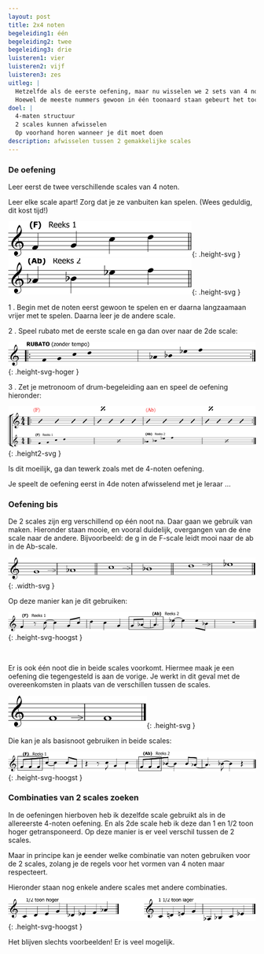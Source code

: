 ```yaml
---
layout: post
title: 2x4 noten
begeleiding1: één
begeleiding2: twee
begeleiding3: drie
luisteren1: vier
luisteren2: vijf
luisteren3: zes
uitleg: |
  Hetzelfde als de eerste oefening, maar nu wisselen we 2 sets van 4 noten af.
  Hoewel de meeste nummers gewoon in één toonaard staan gebeurt het toch vaak dat er zich modulaties voordoen gedurende het nummer. Of dat er een vreemd akkoord, dat niets met de toonaard te maken heeft, in het nummer staat. Dit gebeurt vaak in jazz-nummers.
doel: |
  4-maten structuur
  2 scales kunnen afwisselen
  Op voorhand horen wanneer je dit moet doen
description: afwisselen tussen 2 gemakkelijke scales
---
```


### De oefening

Leer eerst de twee verschillende scales van 4 noten.

Leer elke scale apart! Zorg dat je ze vanbuiten kan spelen. (Wees geduldig, dit kost tijd!)

![2x4 noten F](/assets/img/05-2x/IB-IM-2x4-noten-F-scale.svg){: .height-svg }![2x4 noten Ab](/assets/img/05-2x/IB-IM-2x4-noten-Ab-scale.svg){: .height-svg }


1 . Begin met de noten eerst gewoon te spelen en er daarna langzaamaan vrijer met te spelen. Daarna leer je de andere scale.

2 . Speel rubato met de eerste scale en ga dan over naar de 2de scale:

![2x4 noten rubato](/assets/img/05-2x/IB-IM-2x4-noten-rubato.svg){: .height-svg-hoger }

3 . Zet je metronoom of drum-begeleiding aan en speel de oefening hieronder:

![2x4 noten oefening](/assets/img/05-2x/IB-IM-2x4-noten-oefening.svg){: .height2-svg }

Is dit moeilijk, ga dan tewerk zoals met de 4-noten oefening.

Je speelt de oefening eerst in 4de noten afwisselend met je leraar …

### Oefening bis

De 2 scales zijn erg verschillend op één noot na. Daar gaan we gebruik van maken.
Hieronder staan mooie, en vooral duidelijk, overgangen van de éne scale naar de andere. Bijvoorbeeld: de g in de F-scale leidt mooi naar de ab in de Ab-scale.

![2x4 noten F](/assets/img/05-2x/IB-IM-2x4-noten-overgangen.svg){: .width-svg }

Op deze manier kan je dit gebruiken:

![2x4 noten overgang verschillend](/assets/img/05-2x/IB-IM-2x4-noten-overgang-verschillend.svg){: .height-svg-hoogst }

<br>

Er is ook één noot die in beide scales voorkomt. Hiermee maak je een oefening die tegengesteld is aan de vorige. Je werkt in dit geval met de overeenkomsten in plaats van de verschillen tussen de scales.

![2x4 noten zelfde F](/assets/img/05-2x/IB-IM-2x4-noten-zelfde-noot.svg){: .height-svg }

Die kan je als basisnoot gebruiken in beide scales:

![2x4 noten overgangen met F](/assets/img/05-2x/IB-IM-2x4-noten-overgang-F.svg){: .height-svg-hoogst }

### Combinaties van 2 scales zoeken

In de oefeningen hierboven heb ik dezelfde scale gebruikt als in de allereerste 4-noten oefening. En als 2de scale heb ik deze dan 1 en 1/2 toon hoger getransponeerd. Op deze manier is er veel verschil tussen de 2 scales.

Maar in principe kan je eender welke combinatie van noten gebruiken voor de 2 scales, zolang je de regels voor het vormen van 4 noten maar respecteert.

Hieronder staan nog enkele andere scales met andere combinaties.

![2x4 noten combinaties](/assets/img/05-2x/IB-IM-2x4-noten-combinaties.svg){: .height-svg-hoogst }

Het blijven slechts voorbeelden! Er is veel mogelijk.

